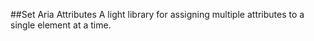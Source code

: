 ##Set Aria Attributes
A light library for assigning multiple attributes to a single element at a time.
